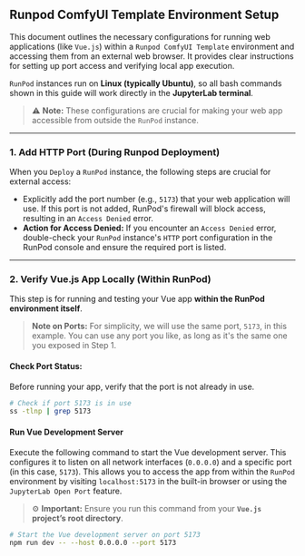 ## Runpod ComfyUI Template Environment Setup

This document outlines the necessary configurations for running web applications (like `Vue.js`) within a `Runpod ComfyUI Template` environment and accessing them from an external web browser. It provides clear instructions for setting up port access and verifying local app execution.

`RunPod` instances run on **Linux (typically Ubuntu)**, so all bash commands shown in this guide will work directly in the **JupyterLab terminal**.

> ⚠️ **Note:** These configurations are crucial for making your web app accessible from outside the `RunPod` instance.

---

### 1. Add HTTP Port (During Runpod Deployment)

When you `Deploy` a `RunPod` instance, the following steps are crucial for external access:

*   Explicitly add the port number (e.g., `5173`) that your web application will use. If this port is not added, RunPod's firewall will block access, resulting in an `Access Denied` error.
*   **Action for Access Denied:** If you encounter an `Access Denied` error, double-check your `RunPod` instance's `HTTP` port configuration in the RunPod console and ensure the required port is listed.

---

### 2. Verify Vue.js App Locally (Within RunPod)

This step is for running and testing your Vue app **within the RunPod environment itself**.

> **Note on Ports:** For simplicity, we will use the same port, `5173`, in this example. You can use any port you like, as long as it's the same one you exposed in Step 1.

#### Check Port Status:

Before running your app, verify that the port is not already in use.

```bash
# Check if port 5173 is in use
ss -tlnp | grep 5173
```

#### Run Vue Development Server

Execute the following command to start the Vue development server. This configures it to listen on all network interfaces (`0.0.0.0`) and a specific port (in this case, `5173`). This allows you to access the app from within the `RunPod` environment by visiting `localhost:5173` in the built-in browser or using the `JupyterLab Open Port` feature.

> ⚙️ **Important:** Ensure you run this command from your **`Vue.js` project’s root directory**.

```bash
# Start the Vue development server on port 5173
npm run dev -- --host 0.0.0.0 --port 5173
```
